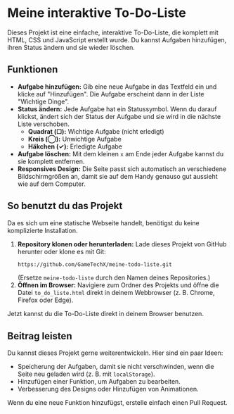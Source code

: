 # Meine interaktive To-Do-Liste

Dieses Projekt ist eine einfache, interaktive To-Do-Liste, die komplett mit HTML, CSS und JavaScript erstellt wurde. Du kannst Aufgaben hinzufügen, ihren Status ändern und sie wieder löschen.

## Funktionen

* **Aufgabe hinzufügen:** Gib eine neue Aufgabe in das Textfeld ein und klicke auf "Hinzufügen". Die Aufgabe erscheint dann in der Liste "Wichtige Dinge".
* **Status ändern:** Jede Aufgabe hat ein Statussymbol. Wenn du darauf klickst, ändert sich der Status der Aufgabe und sie wird in die nächste Liste verschoben.
    * **Quadrat (☐):** Wichtige Aufgabe (nicht erledigt)
    * **Kreis (◯):** Unwichtige Aufgabe
    * **Häkchen (✓):** Erledigte Aufgabe
* **Aufgabe löschen:** Mit dem kleinen `x` am Ende jeder Aufgabe kannst du sie komplett entfernen.
* **Responsives Design:** Die Seite passt sich automatisch an verschiedene Bildschirmgrößen an, damit sie auf dem Handy genauso gut aussieht wie auf dem Computer.

## So benutzt du das Projekt

Da es sich um eine statische Webseite handelt, benötigst du keine komplizierte Installation.

1.  **Repository klonen oder herunterladen:** Lade dieses Projekt von GitHub herunter oder klone es mit Git:
    ```sh
    https://github.com/GameTechX/meine-todo-liste.git
    ```
    (Ersetze `meine-todo-liste` durch den Namen deines Repositories.)
2.  **Öffnen im Browser:** Navigiere zum Ordner des Projekts und öffne die Datei `to_do_liste.html` direkt in deinem Webbrowser (z. B. Chrome, Firefox oder Edge).

Jetzt kannst du die To-Do-Liste direkt in deinem Browser benutzen.

## Beitrag leisten

Du kannst dieses Projekt gerne weiterentwickeln. Hier sind ein paar Ideen:

* Speicherung der Aufgaben, damit sie nicht verschwinden, wenn die Seite neu geladen wird (z. B. mit `localStorage`).
* Hinzufügen einer Funktion, um Aufgaben zu bearbeiten.
* Verbesserung des Designs oder Hinzufügen von Animationen.

Wenn du eine neue Funktion hinzufügst, erstelle einfach einen Pull Request.
